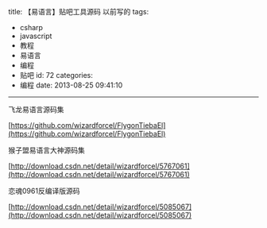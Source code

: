 title: 【易语言】贴吧工具源码 以前写的
tags:
  - csharp
  - javascript
  - 教程
  - 易语言
  - 编程
  - 贴吧
id: 72
categories:
  - 编程
date: 2013-08-25 09:41:10
---

飞龙易语言源码集

[https://github.com/wizardforcel/FlygonTiebaEl](https://github.com/wizardforcel/FlygonTiebaEl)

猴子盟易语言大神源码集

[http://download.csdn.net/detail/wizardforcel/5767061](http://download.csdn.net/detail/wizardforcel/5767061)

恋魂0961反编译版源码

[http://download.csdn.net/detail/wizardforcel/5085067](http://download.csdn.net/detail/wizardforcel/5085067)